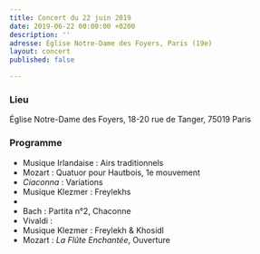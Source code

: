 ```yaml
---
title: Concert du 22 juin 2019
date: 2019-06-22 00:00:00 +0200
description: ''
adresse: Église Notre-Dame des Foyers, Paris (19e)
layout: concert
published: false

---
```

### Lieu

Église Notre-Dame des Foyers, 18-20 rue de Tanger, 75019 Paris

### Programme

* Musique Irlandaise : Airs traditionnels
* Mozart : Quatuor pour Hautbois, 1e mouvement
* _Ciaconna_ : Variations
* Musique Klezmer : Freylekhs
* 
* Bach : Partita n°2, Chaconne
* Vivaldi :
* Musique Klezmer : Freylekh & Khosidl
* Mozart : _La Flûte Enchantée_, Ouverture